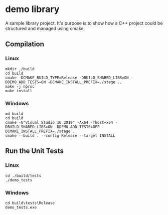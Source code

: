 # demo library

A sample library project. It's purpose is to show how a C++ project could be structured and managed using cmake.

## Compilation

### Linux

    mkdir ./build
    cd build
    cmake -DCMAKE_BUILD_TYPE=Release -DBUILD_SHARED_LIBS=ON -DDEMO_ADD_TESTS=ON -DCMAKE_INSTALL_PREFIX=./stage ..
    make -j`nproc`
    make install

### Windows

    md build
    cd build
    cmake -G"Visual Studio 16 2019" -Ax64 -Thost=x64 -DBUILD_SHARED_LIBS=ON -DDEMO_ADD_TESTS=OFF -DCMAKE_INSTALL_PREFIX=./stage ..
    cmake --build . --config Release --target INSTALL

## Run the Unit Tests

### Linux

    cd ./build/tests
    ./demo_tests

### Windows

    cd build\tests\Release
    demo_tests.exe


